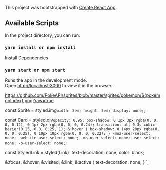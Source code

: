 This project was bootstrapped with [Create React App](https://github.com/facebook/create-react-app).

## Available Scripts

In the project directory, you can run:

### `yarn install or npm install`

Install Dependencies

### `yarn start or npm start`

Runs the app in the development mode.<br />
Open [http://localhost:3000](http://localhost:3000) to view it in the browser.

https://github.com/PokeAPI/sprites/blob/master/sprites/pokemon/${pokemonIndex}.png?raw=true

const Sprite = styled.img`
  width: 5em;
  height: 5em;
  display: none;
`;

const Card = styled.div`
  opacity: 0.95;
  box-shadow: 0 1px 3px rgba(0, 0, 0, 0.12), 0 1px 2px rgba(0, 0, 0, 0.24);
  transition: all 0.3s cubic-bezier(0.25, 0.8, 0.25, 1);
  &:hover {
    box-shadow: 0 14px 28px rgba(0, 0, 0, 0.25), 0 10px 10px rgba(0, 0, 0, 0.22);
  }
  -moz-user-select: none;
  -website-user-select: none;
  -ms-user-select: none;
  user-select: none;
  -o-user-select: none;
`;

const StyledLink = styled(Link)`
  text-decoration: none;
  color: black;

  &:focus,
  &:hover,
  &:visited,
  &:link,
  &:active {
    text-decoration: none;
  }
`;
